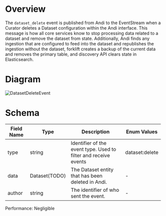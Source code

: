# Overview

The `dataset_delete` event is published from Andi to the EventStream when a Curator deletes a Dataset configuration within the Andi interface. This message is how all core services know to stop processing data related to a dataset and remove the dataset from state. Additionally, Andi finds any ingestion that are configured to feed into the dataset and republishes the ingestion without the dataset, forklift creates a backup of the current data and removes the primary table, and discovery API clears state in Elasticsearch.

# Diagram

![DatasetDeleteEvent](https://github.com/UrbanOS-Public/smartcitiesdata/assets/79863335/a6aa23f1-bf7f-4aff-a663-0e6a4b7e077d)


# Schema

| Field Name | Type | Description | Enum Values |
| - | - | - | - |
| type | string | Identifier of the event type. Used to filter and receive events | dataset:delete |
| data | Dataset(TODO) | The Dataset entity that has been deleted in Andi. | - |
| author | string | The identifier of who sent the event. | - |

Performance: Negligible